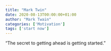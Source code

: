 ```yaml
---
title: "Mark Twin"
date: 2020-08-13T00:00:00+01:00
author: "Mark Twain"
categories: ['Motivation']
tags: ['start now']
---
```

“The secret to getting ahead is getting started.”
